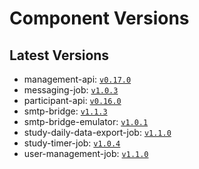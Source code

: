 # Component Versions


## Latest Versions

- management-api: [`v0.17.0`](https://github.com/case-framework/case-backend/releases/tag/management-api@v0.17.0)
- messaging-job: [`v1.0.3`](https://github.com/case-framework/case-backend/releases/tag/messaging-job@v1.0.3)
- participant-api: [`v0.16.0`](https://github.com/case-framework/case-backend/releases/tag/participant-api@v0.16.0)
- smtp-bridge: [`v1.1.3`](https://github.com/case-framework/case-backend/releases/tag/smtp-bridge@v1.1.3)
- smtp-bridge-emulator: [`v1.0.1`](https://github.com/case-framework/case-backend/releases/tag/smtp-bridge-emulator@v1.0.1)
- study-daily-data-export-job: [`v1.1.0`](https://github.com/case-framework/case-backend/releases/tag/study-daily-data-export-job@v1.1.0)
- study-timer-job: [`v1.0.4`](https://github.com/case-framework/case-backend/releases/tag/study-timer-job@v1.0.4)
- user-management-job: [`v1.1.0`](https://github.com/case-framework/case-backend/releases/tag/user-management-job@v1.1.0)

